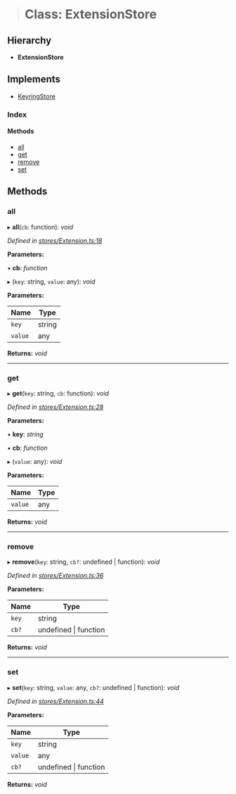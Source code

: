 > # Class: ExtensionStore

## Hierarchy

* **ExtensionStore**

## Implements

* [KeyringStore](../interfaces/_types_.keyringstore.md)

### Index

#### Methods

* [all](_stores_extension_.extensionstore.md#all)
* [get](_stores_extension_.extensionstore.md#get)
* [remove](_stores_extension_.extensionstore.md#remove)
* [set](_stores_extension_.extensionstore.md#set)

## Methods

###  all

▸ **all**(`cb`: function): *void*

*Defined in [stores/Extension.ts:18](https://github.com/polkadot-js/ui/blob/fa0eba5/packages/ui-keyring/src/stores/Extension.ts#L18)*

**Parameters:**

▪ **cb**: *function*

▸ (`key`: string, `value`: any): *void*

**Parameters:**

Name | Type |
------ | ------ |
`key` | string |
`value` | any |

**Returns:** *void*

___

###  get

▸ **get**(`key`: string, `cb`: function): *void*

*Defined in [stores/Extension.ts:28](https://github.com/polkadot-js/ui/blob/fa0eba5/packages/ui-keyring/src/stores/Extension.ts#L28)*

**Parameters:**

▪ **key**: *string*

▪ **cb**: *function*

▸ (`value`: any): *void*

**Parameters:**

Name | Type |
------ | ------ |
`value` | any |

**Returns:** *void*

___

###  remove

▸ **remove**(`key`: string, `cb?`: undefined | function): *void*

*Defined in [stores/Extension.ts:36](https://github.com/polkadot-js/ui/blob/fa0eba5/packages/ui-keyring/src/stores/Extension.ts#L36)*

**Parameters:**

Name | Type |
------ | ------ |
`key` | string |
`cb?` | undefined \| function |

**Returns:** *void*

___

###  set

▸ **set**(`key`: string, `value`: any, `cb?`: undefined | function): *void*

*Defined in [stores/Extension.ts:44](https://github.com/polkadot-js/ui/blob/fa0eba5/packages/ui-keyring/src/stores/Extension.ts#L44)*

**Parameters:**

Name | Type |
------ | ------ |
`key` | string |
`value` | any |
`cb?` | undefined \| function |

**Returns:** *void*